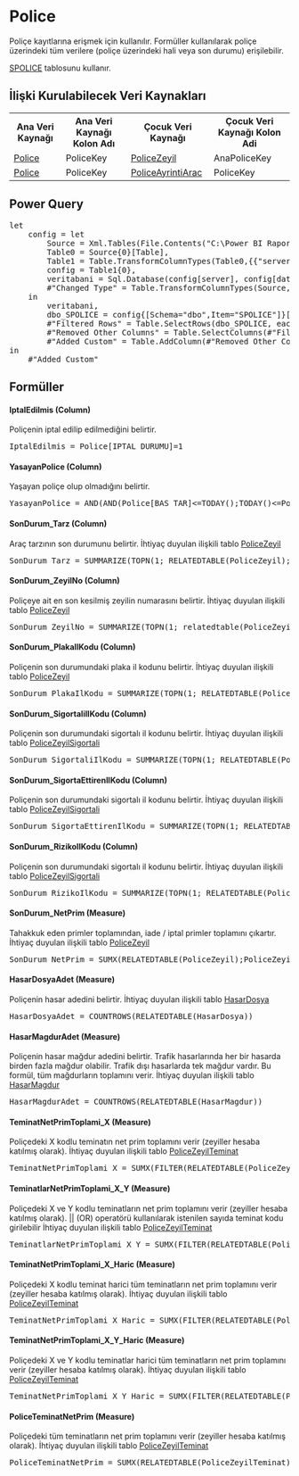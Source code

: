 <h1>Police</h1>
Poliçe kayıtlarına erişmek için kullanılır. Formüller kullanılarak poliçe üzerindeki tüm verilere (poliçe üzerindeki hali veya son durumu) erişilebilir.

<a href="../Tablolar/SPOLICE.md">SPOLICE</a> tablosunu kullanır.

<h2>İlişki Kurulabilecek Veri Kaynakları</h2>
<table>
<tr>
<th>Ana Veri Kaynağı</th>
<th>Ana Veri Kaynağı Kolon Adı</th>
<th>Çocuk Veri Kaynağı</th>
<th>Çocuk Veri Kaynağı Kolon Adi</th>
</tr>
<tr>
<td><a href="../VeriKaynaklari/Police.md">Police</a></td>
<td>PoliceKey</td>
<td><a href="../VeriKaynaklari/PoliceZeyil.md">PoliceZeyil</a></td>
<td>AnaPoliceKey</td>
</tr>
<tr>
<td><a href="../VeriKaynaklari/Police.md">Police</a></td>
<td>PoliceKey</td>
<td><a href="../VeriKaynaklari/PoliceAyrintiArac.md">PoliceAyrintiArac</a></td>
<td>PoliceKey</td>
</tr>
</table>


<h2>Power Query</h2>
<pre>
let
    config = let
        Source = Xml.Tables(File.Contents("C:\Power BI Raporlar\config.xml")),
        Table0 = Source{0}[Table],
        Table1 = Table.TransformColumnTypes(Table0,{{"server", type text}, {"database", type text}}),
        config = Table1{0},
        veritabani = Sql.Database(config[server], config[database]),
        #"Changed Type" = Table.TransformColumnTypes(Source,{{"server", type text}, {"database", type text}})
    in
        veritabani,
        dbo_SPOLICE = config{[Schema="dbo",Item="SPOLICE"]}[Data],
        #"Filtered Rows" = Table.SelectRows(dbo_SPOLICE, each ([IPT_KAYIT] = "I" or [IPT_KAYIT] = "K") and ([ZEYL_NO] = "   ")),
        #"Removed Other Columns" = Table.SelectColumns(#"Filtered Rows",{"YIL", "ACENTA", "BRANS", "POLICE_NO", "ZEYLKOD2", "ZEYL_KODU", "ZEYL_NO", "TECDIT_NO", "IPT_KAYIT", "BAS_TAR", "BIT_TAR", "TANZIM_TAR", "UW_YEAR", "TANZIM_YER", "KISI_SAYI", "PRIM", "TARIFE_BAS", "ACE_BOLGE_KODU", "IPTAL_DURUMU", "IPTAL_TARIHI", "ORTAK_NO", "ARAC_TARZ"}),
        #"Added Custom" = Table.AddColumn(#"Removed Other Columns", "PoliceKey", each [ACENTA]&"_"&[BRANS]&"_"&[POLICE_NO]&"_"&[TECDIT_NO]&"_"&[ZEYL_NO])
in
    #"Added Custom"
</pre>

<h2>Formüller</h2>

<h4>IptalEdilmis (Column)</h4>
Poliçenin iptal edilip edilmediğini belirtir.
<pre>IptalEdilmis = Police[IPTAL_DURUMU]=1</pre>

<h4>YasayanPolice (Column)</h4>
Yaşayan poliçe olup olmadığını belirtir. 
<pre>YasayanPolice = AND(AND(Police[BAS_TAR]<=TODAY();TODAY()<=Police[BIT_TAR]);NOT(Police[IptalEdilmis]))</pre>

<h4>SonDurum_Tarz (Column)</h4>
Araç tarzının son durumunu belirtir. İhtiyaç duyulan ilişkili tablo <a href="../VeriKaynaklari/PoliceZeyil.md">PoliceZeyil</a>
<pre>SonDurum_Tarz = SUMMARIZE(TOPN(1; RELATEDTABLE(PoliceZeyil); PoliceZeyil[ZEYL_NO];DESC);[ARAC_TARZ])</pre>

<h4>SonDurum_ZeyilNo (Column)</h4>
Poliçeye ait en son kesilmiş zeyilin numarasını belirtir. İhtiyaç duyulan ilişkili tablo <a href="../VeriKaynaklari/PoliceZeyil.md">PoliceZeyil</a>
<pre>SonDurum_ZeyilNo = SUMMARIZE(TOPN(1; relatedtable(PoliceZeyil); PoliceZeyil[ZEYL_NO];DESC);[ZEYL_NO])</pre>

<h4>SonDurum_PlakaIlKodu (Column)</h4>
Poliçenin son durumundaki plaka il kodunu belirtir. İhtiyaç duyulan ilişkili tablo <a href="../VeriKaynaklari/PoliceZeyil.md">PoliceZeyil</a>
<pre>SonDurum_PlakaIlKodu = SUMMARIZE(TOPN(1; RELATEDTABLE(PoliceZeyil); PoliceZeyil[ZEYL_NO];DESC);[PlakaIlKodu])</pre>

<h4>SonDurum_SigortaliIlKodu (Column)</h4>
Poliçenin son durumundaki sigortalı il kodunu belirtir. İhtiyaç duyulan ilişkili tablo <a href="../VeriKaynaklari/PoliceZeyilSigortali.md">PoliceZeyilSigortali</a>
<pre>SonDurum_SigortaliIlKodu = SUMMARIZE(TOPN(1; RELATEDTABLE(PoliceZeyilSigortali); PoliceZeyilSigortali[MZEYL_NO];DESC);[IL_KODU])</pre>

<h4>SonDurum_SigortaEttirenIlKodu (Column)</h4>
Poliçenin son durumundaki sigortalı il kodunu belirtir. İhtiyaç duyulan ilişkili tablo <a href="../VeriKaynaklari/PoliceZeyilSigortali.md">PoliceZeyilSigortali</a>
<pre>SonDurum_SigortaEttirenIlKodu = SUMMARIZE(TOPN(1; RELATEDTABLE(PoliceZeyilSigortaEttiren); PoliceZeyilSigortaEttiren[ZEYIL_NO];DESC);[IL_KODU])</pre>

<h4>SonDurum_RizikoIlKodu (Column)</h4>
Poliçenin son durumundaki sigortalı il kodunu belirtir. İhtiyaç duyulan ilişkili tablo <a href="../VeriKaynaklari/PoliceZeyilSigortali.md">PoliceZeyilSigortali</a>
<pre>SonDurum_RizikoIlKodu = SUMMARIZE(TOPN(1; RELATEDTABLE(PoliceZeyilRizikoAdresi); PoliceZeyilRizikoAdresi[MZEYL_NO];DESC);[IL_KODU])</pre>

<h4>SonDurum_NetPrim (Measure)</h4>
Tahakkuk eden primler toplamından, iade / iptal primler toplamını çıkartır. İhtiyaç duyulan ilişkili tablo <a href="../VeriKaynaklari/PoliceZeyil.md">PoliceZeyil</a>
<pre>SonDurum_NetPrim = SUMX(RELATEDTABLE(PoliceZeyil);PoliceZeyil[NetPrim])</pre>

<h4>HasarDosyaAdet (Measure)</h4>
Poliçenin hasar adedini belirtir. İhtiyaç duyulan ilişkili tablo <a href="../VeriKaynaklari/HasarDosya.md">HasarDosya</a>
<pre>HasarDosyaAdet = COUNTROWS(RELATEDTABLE(HasarDosya))</pre>

<h4>HasarMagdurAdet (Measure)</h4>
Poliçenin hasar mağdur adedini belirtir. Trafik hasarlarında her bir hasarda birden fazla mağdur olabilir. Trafik dışı hasarlarda tek mağdur vardır. Bu formül, tüm mağdurların toplamını verir. İhtiyaç duyulan ilişkili tablo <a href="../VeriKaynaklari/HasarMagdur.md">HasarMagdur</a>
<pre>HasarMagdurAdet = COUNTROWS(RELATEDTABLE(HasarMagdur))</pre>

<h4>TeminatNetPrimToplami_X (Measure)</h4>
Poliçedeki X kodlu teminatın net prim toplamını verir (zeyiller hesaba katılmış olarak). İhtiyaç duyulan ilişkili tablo <a href="../VeriKaynaklari/PoliceZeyilTeminat.md">PoliceZeyilTeminat</a>
<pre>TeminatNetPrimToplami_X = SUMX(FILTER(RELATEDTABLE(PoliceZeyilTeminat);PoliceZeyilTeminat[TEM_KODU]="X");PoliceZeyilTeminat[TeminatNetPrim])</pre>

<h4>TeminatlarNetPrimToplami_X_Y (Measure)</h4>
Poliçedeki X ve Y kodlu teminatların net prim toplamını verir (zeyiller hesaba katılmış olarak). || (OR) operatörü kullanılarak istenilen sayıda teminat kodu girilebilir İhtiyaç duyulan ilişkili tablo <a href="../VeriKaynaklari/PoliceZeyilTeminat.md">PoliceZeyilTeminat</a>
<pre>TeminatlarNetPrimToplami_X_Y = SUMX(FILTER(RELATEDTABLE(PoliceZeyilTeminat);PoliceZeyilTeminat[TEM_KODU]="X" || PoliceZeyilTeminat[TEM_KODU]="Y");PoliceZeyilTeminat[TeminatNetPrim])</pre>

<h4>TeminatNetPrimToplami_X_Haric (Measure)</h4>
Poliçedeki X kodlu teminat harici tüm teminatların net prim toplamını verir (zeyiller hesaba katılmış olarak). İhtiyaç duyulan ilişkili tablo <a href="../VeriKaynaklari/PoliceZeyilTeminat.md">PoliceZeyilTeminat</a>
<pre>TeminatNetPrimToplami_X_Haric = SUMX(FILTER(RELATEDTABLE(PoliceZeyilTeminat);PoliceZeyilTeminat[TEM_KODU]<>"X");PoliceZeyilTeminat[TeminatNetPrim])</pre>

<h4>TeminatNetPrimToplami_X_Y_Haric (Measure)</h4>
Poliçedeki X ve Y kodlu teminatlar harici tüm teminatların net prim toplamını verir (zeyiller hesaba katılmış olarak). İhtiyaç duyulan ilişkili tablo <a href="../VeriKaynaklari/PoliceZeyilTeminat.md">PoliceZeyilTeminat</a>
<pre>TeminatNetPrimToplami_X_Y_Haric = SUMX(FILTER(RELATEDTABLE(PoliceZeyilTeminat);PoliceZeyilTeminat[TEM_KODU]<>"X" && PoliceZeyilTeminat[TEM_KODU]<>"Y");PoliceZeyilTeminat[TeminatNetPrim])</pre>

<h4>PoliceTeminatNetPrim (Measure)</h4>
Poliçedeki tüm teminatların net prim toplamını verir (zeyiller hesaba katılmış olarak). İhtiyaç duyulan ilişkili tablo <a href="../VeriKaynaklari/PoliceZeyilTeminat.md">PoliceZeyilTeminat</a>
<pre>PoliceTeminatNetPrim = SUMX(RELATEDTABLE(PoliceZeyilTeminat);PoliceZeyilTeminat[TeminatNetPrim])</pre>





